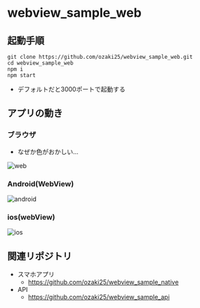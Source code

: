 # webview_sample_web

## 起動手順

```
git clone https://github.com/ozaki25/webview_sample_web.git
cd webview_sample_web
npm i
npm start
```
- デフォルトだと3000ポートで起動する

## アプリの動き

### ブラウザ

- なぜか色がおかしい...

![web](https://user-images.githubusercontent.com/10087419/35786888-aeacca96-0a6d-11e8-8fc6-67362cc140f1.gif)

### Android(WebView)

![android](https://user-images.githubusercontent.com/10087419/35786891-b76be77a-0a6d-11e8-92d6-dee191aefbc4.gif)

### ios(webView)

![ios](https://user-images.githubusercontent.com/10087419/35786890-b5bde11c-0a6d-11e8-9cf4-0980d167b6e9.gif)

## 関連リポジトリ

- スマホアプリ
  - https://github.com/ozaki25/webview_sample_native
- API
  - https://github.com/ozaki25/webview_sample_api
